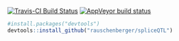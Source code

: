 
<!-- Modify xxx.Rmd, not xxx.md! -->

[![Travis-CI Build
Status](https://travis-ci.org/rauschenberger/spliceQTL.svg)](https://travis-ci.org/rauschenberger/spliceQTL)
[![AppVeyor build
status](https://ci.appveyor.com/api/projects/status/github/rauschenberger/spliceQTL?svg=true)](https://ci.appveyor.com/project/rauschenberger/spliceQTL)

``` r
#install.packages("devtools")
devtools::install_github("rauschenberger/spliceQTL")
```
